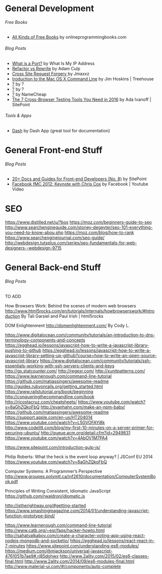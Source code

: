 



# General Development 





###### Free Books


* [All Kinds of Free Books](http://www.onlineprogrammingbooks.com/) by onlineprogrammingbooks.com

###### Blog Posts

* [What is a Port?](http://whatismyipaddress.com/port) by What Is My IP Address
* [Refactor vs Rewrite](http://www.geekyboy.com/archives/547) by Adam Culp
* [Cross Site Request Forgery ](https://www.youtube.com/watch?v=vrjgD0azkCw) by Jmaxxz
* [troduction to the Mac OS X Command Line](http://blog.teamtreehouse.com/introduction-to-the-mac-os-x-command-line) by Jim Hoskins | Treehouse
* [?](http://code.tutsplus.com/tutorials/ssh-what-and-how--net-25138) by ?
* [?](http://code.tutsplus.com/articles/10-terminal-commands-that-will-boost-your-productivity--net-14105) by ?
* [?](https://www.namecheap.com/support/knowledgebase/article.aspx/181/27/how-do-i-upload-my-site) by NameCheap
* [The 7 Cross-Browser Testing Tools You Need in 2016](https://www.sitepoint.com/the-7-cross-browser-testing-tools-you-need-in-2016/) by Ada Ivanoff | SitePoint

###### Tools & Apps
* [Dash](https://kapeli.com/dash) by Dash App (great tool for documentation)



# General Front-end Stuff 

###### Blog Posts
* [20+ Docs and Guides for Front-end Developers (No. 8)](https://www.sitepoint.com/20-docs-guides-front-end-developers-8/) by SitePoint
* [Facebook fMC 2012: Keynote with Chris Cox](https://www.youtube.com/watch?v=R2kkaDMAJmA) by Facebook | Youtube Video


# SEO

https://www.distilled.net/u/?box
https://moz.com/beginners-guide-to-seo
http://www.searchengineguide.com/stoney-degeyter/seo-101-everything-you-need-to-know-abou.php
https://moz.com/blog/how-to-rank
https://www.searchenginejournal.com/seo-guide/
http://webdesign.tutsplus.com/series/seo-fundamentals-for-web-designers--webdesign-9715




# General Back-end Stuff

###### Blog Posts



TO ADD

How Browsers Work: Behind the scenes of modern web browsers
http://www.html5rocks.com/en/tutorials/internals/howbrowserswork/#Introduction
By Tali Garsiel and Paul Irish | html5rocks

DOM Enlightenment
http://domenlightenment.com/
By Cody L.

https://www.digitalocean.com/community/tutorials/an-introduction-to-dns-terminology-components-and-concepts
https://egghead.io/lessons/javascript-how-to-write-a-javascript-library-pushing-to-github
https://egghead.io/lessons/javascript-how-to-write-a-javascript-library-setting-up-github?course=how-to-write-an-open-source-javascript-library
https://www.digitalocean.com/community/tutorials/ssh-essentials-working-with-ssh-servers-clients-and-keys
http://gs.statcounter.com/
http://regexr.com/
http://xunitpatterns.com/
https://www.learnenough.com/command-line-tutorial
https://github.com/matiassingers/awesome-readme
http://guides.rubyonrails.org/getting_started.html
https://www.railstutorial.org/book/beginning
http://conqueringthecommandline.com/book
http://ricostacruz.com/cheatsheets/
https://www.youtube.com/watch?v=8aGhZQkoFbQ
http://evanhahn.com/make-an-npm-baby/
https://github.com/matiassingers/awesome-readme
https://support.apple.com/en-us/HT204014
https://www.youtube.com/watch?v=L5GVOFAYi8k
http://www.codelitt.com/blog/my-first-10-minutes-on-a-server-primer-for-securing-ubuntu/
http://queue.acm.org/detail.cfm?id=2949831
https://www.youtube.com/watch?v=4AbOV1M7PA4

https://www.sitepoint.com/introduction-gulp-js/

Philip Roberts: What the heck is the event loop anyway? | JSConf EU 2014
https://www.youtube.com/watch?v=8aGhZQkoFbQ


Computer Systems: A Programmer’s Perspective
http://www.groupes.polymtl.ca/inf2610/documentation/ComputerSystemBook.pdf

Principles of Writing Consistent, Idiomatic JavaScript
https://github.com/rwaldron/idiomatic.js

http://jstherightway.org/#getting-started
https://www.smashingmagazine.com/2014/01/understanding-javascript-function-prototype-bind/


https://www.learnenough.com/command-line-tutorial
http://www.catb.org/~esr/faqs/hacker-howto.html
http://sahatyalkabov.com/create-a-character-voting-app-using-react-nodejs-mongodb-and-socketio/
https://egghead.io/lessons/react-react-in-7-minutes
https://www.sitepoint.com/understanding-es6-modules/
https://medium.com/@mjackson/universal-javascript-4761051b7ae9#.rj85dohwx
http://www.2ality.com/2015/02/es6-classes-final.html
http://www.2ality.com/2014/09/es6-modules-final.html
http://www.material-ui.com/#/components/auto-complete
